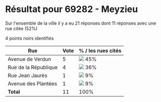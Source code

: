 # Résultat pour 69282 - Meyzieu

Sur l'ensemble de la ville il y a eu 21 réponses dont 11 réponses avec une rue citée (52%)

4 points noirs identifiés

| Rue | Vote | % / les rues cités|
|-----|------|-------------------|
| Avenue de Verdun | 5 | <img src="../../img/bar_45.gif" />&nbsp;45%|
| Rue de la République | 4 | <img src="../../img/bar_36.gif" />&nbsp;36%|
| Rue Jean Jaurès | 1 | <img src="../../img/bar_9.gif" />&nbsp;9%|
| Avenue des Plantées | 1 | <img src="../../img/bar_9.gif" />&nbsp;9%|
| **Total** | 11 | 100%|
